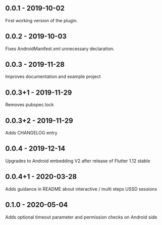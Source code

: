 ## 0.0.1 - 2019-10-02

First working version of the plugin.

## 0.0.2 - 2019-10-03

Fixes AndroidManifest.xml unnecessary declaration.

## 0.0.3 - 2019-11-28

Improves documentation and example project

## 0.0.3+1 - 2019-11-29

Removes pubspec.lock

## 0.0.3+2 - 2019-11-29

Adds CHANGELOG entry

## 0.0.4 - 2019-12-14

Upgrades to Android embedding V2 after release of Flutter 1.12 stable

## 0.0.4+1 - 2020-03-28

Adds guidance in README about interactive / multi steps USSD sessions

## 0.1.0 - 2020-05-04

Adds optional timeout parameter and permission checks on Android side